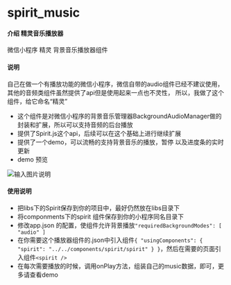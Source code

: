 # spirit_music

#### 介绍 精灵音乐播放器
微信小程序 精灵 背景音乐播放器组件

#### 说明
自己在做一个有播放功能的微信小程序，微信自带的audio组件已经不建议使用，其他的音频类组件虽然提供了api但是使用起来一点也不灵性，
所以，我做了这个组件，给它命名“精灵”
- 这个组件是对微信小程序的背景音乐管理器BackgroundAudioManager做的封装和扩展，所以可以支持音频的后台播放
- 提供了Spirit.js这个api，后续可以在这个基础上进行继续扩展
- 提供了一个demo，可以流畅的支持背景音乐的播放，暂停 以及进度条的实时更新
- demo 预览


 ![输入图片说明](https://images.gitee.com/uploads/images/2019/0711/195734_c99aa866_1538208.png "精灵播放器.PNG")


#### 使用说明
- 把libs下的Spirit保存到你的项目中，最好仍然放在libs目录下
- 将componments下的spirit 组件保存到你的小程序同名目录下
- 修改app.json 的配置，使组件允许背景播放`"requiredBackgroundModes": [
    "audio"
  ]`
- 在你需要这个播放器组件的.json中引入组件`{
  "usingComponents": {
    "spirit": "../../components/spirit/spirit"
  }
}`，然后在需要的页面引入组件`<spirit />`
- 在每次需要播放的时候，调用onPlay方法，组装自己的music数据，即可，更多请查看demo
  






